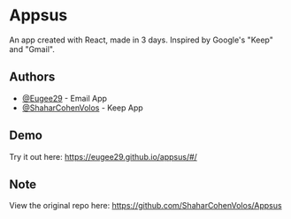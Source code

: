 # Appsus

An app created with React, made in 3 days. 
Inspired by Google's "Keep" and "Gmail".




## Authors

- [@Eugee29](https://github.com/Eugee29) - Email App
- [@ShaharCohenVolos](https://github.com/ShaharCohenVolos) - Keep App






## Demo

Try it out here: https://eugee29.github.io/appsus/#/


## Note

View the original repo here: https://github.com/ShaharCohenVolos/Appsus


